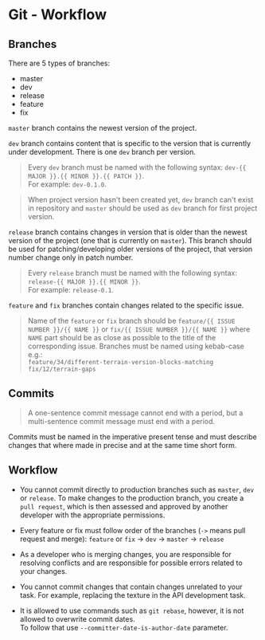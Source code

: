 # Git - Workflow

## Branches
There are 5 types of branches:
- master
- dev
- release
- feature
- fix

`master` branch contains the newest version of the project.

`dev` branch contains content that is specific to the version that is currently under development.
There is one `dev` branch per version.
> Every `dev` branch must be named with the following syntax:
`dev-{{ MAJOR }}.{{ MINOR }}.{{ PATCH }}`. <br> For example: `dev-0.1.0`.

> When project version hasn't been created yet, `dev` branch can't exist in repository and `master` should be used as `dev` branch for first project version.

`release` branch contains changes in version that is older than the newest version of the project (one that is currently on `master`).
This branch should be used for patching/developing older versions of the project, that version number change only in patch number.
> Every `release` branch must be named with the following syntax:
`release-{{ MAJOR }}.{{ MINOR }}`. <br> For example: `release-0.1`.

`feature` and `fix` branches contain changes related to the specific issue.
> Name of the `feature` or `fix` branch should be `feature/{{ ISSUE NUMBER }}/{{ NAME }}` or `fix/{{ ISSUE NUMBER }}/{{ NAME }}` where `NAME` part should be as close as possible to the title of the corresponding issue.
Branches must be named using kebab-case e.g.:<br>
`feature/34/different-terrain-version-blocks-matching`<br>
`fix/12/terrain-gaps`

## Commits
> A one-sentence commit message cannot end with a period,
> but a multi-sentence commit message must end with a period.

Commits must be named in the imperative present tense and must describe changes that where made in precise and at the same time short form.

## Workflow
* You cannot commit directly to production branches such as `master`, `dev` or `release`. To make changes to the production branch, you create a `pull request`, which is then assessed and approved by another developer with the appropriate permissions.<br>

* Every feature or fix must follow order of the branches (`->` means pull request and merge):
  `feature` or `fix` -> `dev` -> `master` -> `release`<br>

* As a developer who is merging changes, you are responsible for resolving conflicts and are responsible for possible errors related to your changes.

* You cannot commit changes that contain changes unrelated to your task. For example, replacing the texture in the API development task.

* It is allowed to use commands such as `git rebase`, however, it is not allowed to overwrite commit dates.<br>
To follow that use `--committer-date-is-author-date` parameter.